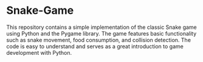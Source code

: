 # Snake-Game
This repository contains a simple implementation of the classic Snake game using Python and the Pygame library. The game features basic functionality such as snake movement, food consumption, and collision detection. The code is easy to understand and serves as a great introduction to game development with Python.
